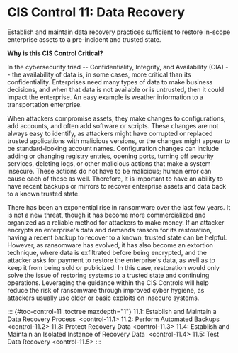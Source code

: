 # CIS Control 11: Data Recovery

Establish and maintain data recovery practices sufficient to restore
in-scope enterprise assets to a pre-incident and trusted state.

**Why is this CIS Control Critical?**

In the cybersecurity triad -- Confidentiality, Integrity, and
Availability (CIA) -- the availability of data is, in some cases, more
critical than its confidentiality. Enterprises need many types of data
to make business decisions, and when that data is not available or is
untrusted, then it could impact the enterprise. An easy example is
weather information to a transportation enterprise.

When attackers compromise assets, they make changes to configurations,
add accounts, and often add software or scripts. These changes are not
always easy to identify, as attackers might have corrupted or replaced
trusted applications with malicious versions, or the changes might
appear to be standard-looking account names. Configuration changes can
include adding or changing registry entries, opening ports, turning off
security services, deleting logs, or other malicious actions that make a
system insecure. These actions do not have to be malicious; human error
can cause each of these as well. Therefore, it is important to have an
ability to have recent backups or mirrors to recover enterprise assets
and data back to a known trusted state.

There has been an exponential rise in ransomware over the last few
years. It is not a new threat, though it has become more commercialized
and organized as a reliable method for attackers to make money. If an
attacker encrypts an enterprise's data and demands ransom for its
restoration, having a recent backup to recover to a known, trusted state
can be helpful. However, as ransomware has evolved, it has also become
an extortion technique, where data is exfiltrated before being
encrypted, and the attacker asks for payment to restore the enterprise's
data, as well as to keep it from being sold or publicized. In this case,
restoration would only solve the issue of restoring systems to a trusted
state and continuing operations. Leveraging the guidance within the CIS
Controls will help reduce the risk of ransomware through improved cyber
hygiene, as attackers usually use older or basic exploits on insecure
systems.

::: {#toc-control-11 .toctree maxdepth="1"}
11.1: Establish and Maintain a Data Recovery Process  \<control-11.1\>
11.2: Perform Automated Backups  \<control-11.2\> 11.3: Protect Recovery
Data \<control-11.3\> 11.4: Establish and Maintain an Isolated Instance
of Recovery Data  \<control-11.4\> 11.5: Test Data Recovery
\<control-11.5\>
:::
